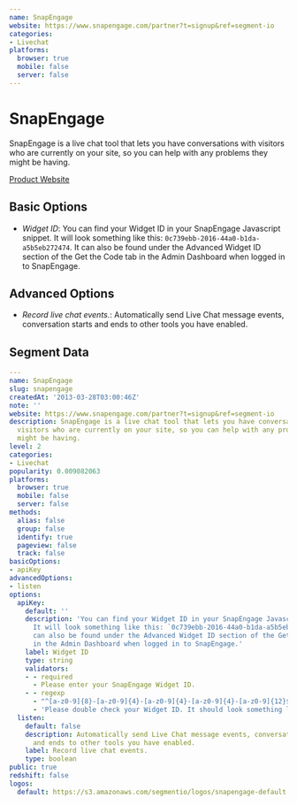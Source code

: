 ```yaml
---
name: SnapEngage
website: https://www.snapengage.com/partner?t=signup&ref=segment-io
categories:
- Livechat
platforms:
  browser: true
  mobile: false
  server: false
---
```


# SnapEngage

SnapEngage is a live chat tool that lets you have conversations with visitors who are currently on your site, so you can help with any problems they might be having.

[Product Website](https://www.snapengage.com/partner?t=signup&ref=segment-io)

## Basic Options

- *Widget ID*: You can find your Widget ID in your SnapEngage Javascript snippet. It will look something like this: `0c739ebb-2016-44a0-b1da-a5b5eb272474`. It can also be found under the Advanced Widget ID section of the Get the Code tab in the Admin Dashboard when logged in to SnapEngage.

## Advanced Options

- *Record live chat events.*: Automatically send Live Chat message events, conversation starts and ends to other tools you have enabled.

## Segment Data
```yaml
---
name: SnapEngage
slug: snapengage
createdAt: '2013-03-28T03:00:46Z'
note: ''
website: https://www.snapengage.com/partner?t=signup&ref=segment-io
description: SnapEngage is a live chat tool that lets you have conversations with
  visitors who are currently on your site, so you can help with any problems they
  might be having.
level: 2
categories:
- Livechat
popularity: 0.009082063
platforms:
  browser: true
  mobile: false
  server: false
methods:
  alias: false
  group: false
  identify: true
  pageview: false
  track: false
basicOptions:
- apiKey
advancedOptions:
- listen
options:
  apiKey:
    default: ''
    description: 'You can find your Widget ID in your SnapEngage Javascript snippet.
      It will look something like this: `0c739ebb-2016-44a0-b1da-a5b5eb272474`. It
      can also be found under the Advanced Widget ID section of the Get the Code tab
      in the Admin Dashboard when logged in to SnapEngage.'
    label: Widget ID
    type: string
    validators:
    - - required
      - Please enter your SnapEngage Widget ID.
    - - regexp
      - "^[a-z0-9]{8}-[a-z0-9]{4}-[a-z0-9]{4}-[a-z0-9]{4}-[a-z0-9]{12}$"
      - 'Please double check your Widget ID. It should look something like this: `92159bc9-edee-4c53-a4b2-7118f8b7b457`.'
  listen:
    default: false
    description: Automatically send Live Chat message events, conversation starts
      and ends to other tools you have enabled.
    label: Record live chat events.
    type: boolean
public: true
redshift: false
logos:
  default: https://s3.amazonaws.com/segmentio/logos/snapengage-default.svg

```


